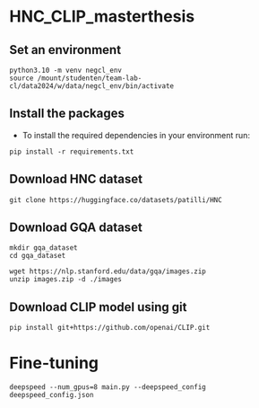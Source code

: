 # HNC_CLIP_masterthesis

## Set an environment
```
python3.10 -m venv negcl_env
source /mount/studenten/team-lab-cl/data2024/w/data/negcl_env/bin/activate
```

## Install the packages
- To install the required dependencies in your environment run: 
```
pip install -r requirements.txt
```

## Download HNC dataset
```
git clone https://huggingface.co/datasets/patilli/HNC
```

## Download GQA dataset
```
mkdir gqa_dataset
cd gqa_dataset

wget https://nlp.stanford.edu/data/gqa/images.zip
unzip images.zip -d ./images
```
## Download CLIP model using git
```
pip install git+https://github.com/openai/CLIP.git
```

# Fine-tuning
```
deepspeed --num_gpus=8 main.py --deepspeed_config deepspeed_config.json
```
